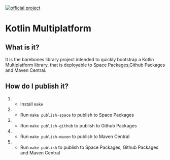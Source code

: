 [![official project](http://jb.gg/badges/official.svg)](https://confluence.jetbrains.com/display/ALL/JetBrains+on+GitHub)

# Kotlin Multiplatform

## What is it?

It is the barebones library project intended to quickly bootstrap a Kotlin Multiplatform library, that is deployable to Space Packages,Github Packages and Maven Central.

## How do I publish it?
1. - Install ```make```
2. - Run ```make publish-space``` to publish to Space Packages
3. - Run ```make publish-github``` to publish to Github Packages
4. - Run ```make publish-maven``` to publish to Maven Central
5. - Run ```make publish``` to publish to Space Packages, Github Packages and Maven Central